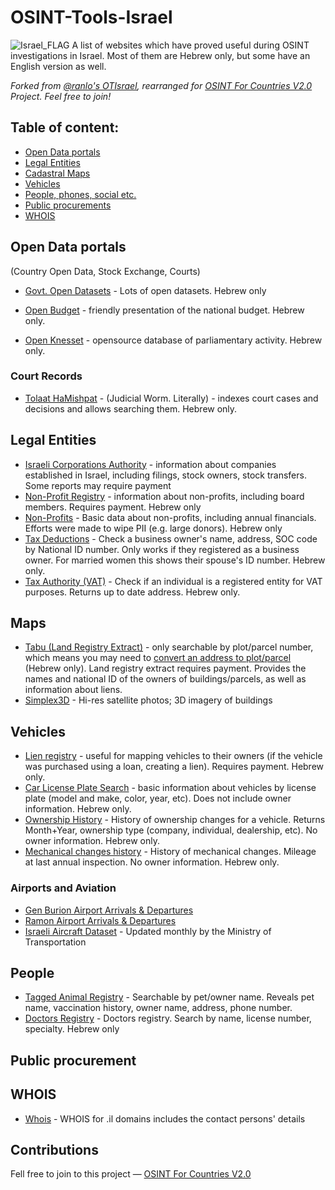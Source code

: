 # OSINT-Tools-Israel
<img src="https://upload.wikimedia.org/wikipedia/commons/thumb/d/d4/Flag_of_Israel.svg/1200px-Flag_of_Israel.svg.png" alt="Israel_FLAG"/>
A list of websites which have proved useful during OSINT investigations in Israel. Most of them are Hebrew only, but some have an English version as well.

*Forked from [@ranlo's OTIsrael](https://github.com/ranlo/OSINT-Tools-Israel), rearranged for [OSINT For Countries V2.0](https://github.com/paulpogoda/OSINT-for-countries-V2.0) Project. Feel free to join!*

## Table of content:
 - [Open Data portals](#open-data-portals)
 - [Legal Entities](#legal-entities)
 - [Cadastral Maps](#maps)
 - [Vehicles](#vehicles)
 - [People, phones, social etc.](#people)
 - [Public procurements](#public-procurement)
 - [WHOIS](#whois)

## Open Data portals
(Country Open Data, Stock Exchange, Courts)
- [Govt. Open Datasets](https://data.gov.il/dataset) - Lots of open datasets. Hebrew only

- [Open Budget](https://next.obudget.org/) - friendly presentation of the national budget. Hebrew only.

- [Open Knesset](https://oknesset.org/) - opensource database of parliamentary activity. Hebrew only.

### Court Records
- [Tolaat HaMishpat](https://xn----8hcborozt8bdd.xn--9dbq2a/%D7%97%D7%99%D7%A4%D7%95%D7%A9#gsc.tab=0) - (Judicial Worm. Literally) - indexes court cases and decisions and allows searching them. Hebrew only.

## Legal Entities
- [Israeli Corporations Authority](https://www.gov.il/en/service/company_extract) - information about companies established in Israel, including filings, stock owners, stock transfers. Some reports may require payment
- [Non-Profit Registry](https://ica.justice.gov.il/Request/OpenRequest?rt=ExposeDocumentsAssociation) - information about non-profits, including board members. Requires payment. Hebrew only
- [Non-Profits](https://www.guidestar.org.il/home) - Basic data about non-profits, including annual financials. Efforts were made to wipe PII (e.g. large donors). Hebrew only
- [Tax Deductions](https://taxinfo.taxes.gov.il/gmishurim/firstPage.aspx) - Check a business owner's name, address, SOC code by National ID number. Only works if they registered as a business owner. For married women this shows their spouse's ID number. Hebrew only.
- [Tax Authority (VAT)](https://taxinfo.taxes.gov.il/emosek/wHzanatTik.aspx) - Check if an individual is a registered entity for VAT purposes. Returns up to date address. Hebrew only.

## Maps
- [Tabu (Land Registry Extract)](https://www.gov.il/en/service/land_registration_extract) - only searchable by plot/parcel number, which means you may need to [convert an address to plot/parcel](https://www.gov.il/apps/mapi/parcel_address/parcel_address.html) (Hebrew only). Land registry extract requires payment. Provides the names and national ID of the owners of buildings/parcels, as well as information about liens.
- [Simplex3D](https://simplex3d.co.il/?en) - Hi-res satellite photos; 3D imagery of buildings

## Vehicles
- [Lien registry](https://www.gov.il/he/service/pawn_perusal) - useful for mapping vehicles to their owners (if the vehicle was purchased using a loan, creating a lien). Requires payment. Hebrew only.
- [Car License Plate Search](https://www.gov.il/he/departments/dynamiccollectors/private-and-commercial-vehicles) - basic information about vehicles by license plate (model and make, color, year, etc). Does not include owner information. Hebrew only.
- [Ownership History](https://www.gov.il/he/Departments/DynamicCollectors/private_vehicle_history_2) - History of ownership changes for a vehicle. Returns Month+Year, ownership type (company, individual, dealership, etc). No owner information. Hebrew only.
- [Mechanical changes history](https://www.gov.il/he/Departments/DynamicCollectors/private_vehicle_history_1) - History of mechanical changes. Mileage at last annual inspection. No owner information. Hebrew only.

### Airports and Aviation
- [Gen Burion Airport Arrivals & Departures](https://www.iaa.gov.il/en/airports/ben-gurion/flight-board/)
- [Ramon Airport Arrivals & Departures](https://www.iaa.gov.il/en/airports/ramon/flight-board/)
- [Israeli Aircraft Dataset](https://data.gov.il/dataset/aircraft_data_il/resource/bc00ed41-75d0-4d0f-9eca-3cd0a2c332cc) - Updated monthly by the Ministry of Transportation


## People 
- [Tagged Animal Registry](https://dogsearch.moag.gov.il/#/pages/pets) - Searchable by pet/owner name. Reveals pet name, vaccination history, owner name, address, phone number.
- [Doctors Registry](https://practitioners.health.gov.il/Practitioners/1/search) - Doctors registry. Search by name, license number, specialty. Hebrew only

## Public procurement

## WHOIS
- [Whois](https://en.isoc.org.il/whois) - WHOIS for .il domains includes the contact persons' details

## Contributions
Fell free to join to this project — [OSINT For Countries V2.0](https://github.com/paulpogoda/OSINT-for-countries-V2.0)
